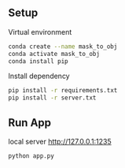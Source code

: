 ## Setup

Virtual environment

```bash
conda create --name mask_to_obj
conda activate mask_to_obj
conda install pip
```

Install dependency

```bash
pip install -r requirements.txt
pip install -r server.txt
```

## Run App

local server http://127.0.0.1:1235

```bash
python app.py
```
